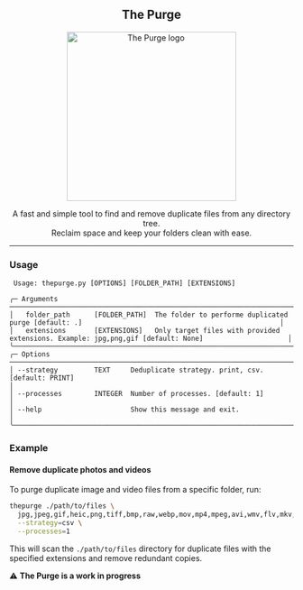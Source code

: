 <h2 align="center">The Purge</h2>

<p align="center">
  <img src="https://github.com/user-attachments/assets/189500a7-e58a-48c9-85b5-51b77e323327" width="300" alt="The Purge logo" />
</p>

<p align="center">
  A fast and simple tool to find and remove duplicate files from any directory tree.<br>
  Reclaim space and keep your folders clean with ease.
</p>

---

### Usage

```
 Usage: thepurge.py [OPTIONS] [FOLDER_PATH] [EXTENSIONS]

╭─ Arguments ────────────────────────────────────────────────────────────────────────────────────────────────────────────────────────────╮
│   folder_path      [FOLDER_PATH]  The folder to performe duplicated purge [default: .]                                                 │
│   extensions       [EXTENSIONS]   Only target files with provided extensions. Example: jpg,png,gif [default: None]                     │
╰────────────────────────────────────────────────────────────────────────────────────────────────────────────────────────────────────────╯
╭─ Options ──────────────────────────────────────────────────────────────────────────────────────────────────────────────────────────────╮
│ --strategy         TEXT     Deduplicate strategy. print, csv. [default: PRINT]                                                         │
│ --processes        INTEGER  Number of processes. [default: 1]                                                                          │
│ --help                      Show this message and exit.                                                                                │
╰────────────────────────────────────────────────────────────────────────────────────────────────────────────────────────────────────────╯

```

### Example

#### Remove duplicate photos and videos

To purge duplicate image and video files from a specific folder, run:

```sh
thepurge ./path/to/files \
  jpg,jpeg,gif,heic,png,tiff,bmp,raw,webp,mov,mp4,mpeg,avi,wmv,flv,mkv,cr2 \
  --strategy=csv \
  --processes=1
```

This will scan the `./path/to/files` directory for duplicate files with the specified extensions and remove redundant copies.






⚠️ **The Purge is a work in progress**
